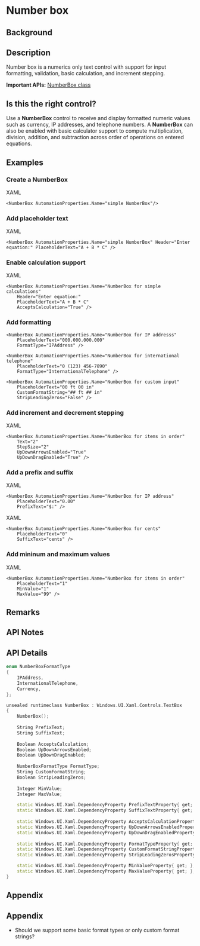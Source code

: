 # Number box

<!-- The purpose of this spec is to describe a new feature and
its APIs that make up a new feature in WinUI. -->

<!-- There are two audiences for the spec. The first are people
that want to evaluate and give feedback on the API, as part of
the submission process.  When it's complete
it will be incorporated into the public documentation at
docs.microsoft.com (http://docs.microsoft.com/uwp/toolkits/winui/).
Hopefully we'll be able to copy it mostly verbatim.
So the second audience is everyone that reads there to learn how
and why to use this API. -->

## Background
<!-- Use this section to provide background context for the new API(s) 
in this spec. -->

<!-- This section and the appendix are the only sections that likely
do not get copied to docs.microsoft.com; they're just an aid to reading this spec. -->

<!-- If you're modifying an existing API, included a link here to the
existing page(s) -->

<!-- For example, this section is a place to explain why you're adding this API rather than
modifying an existing API. -->

<!-- For example, this is a place to provide a brief explanation of some dependent
area, just explanation enough to understand this new API, rather than telling
the reader "go read 100 pages of background information posted at ...". -->


## Description
<!-- Use this section to provide a brief description of the feature.
For an example, see the introduction to the PasswordBox control 
(http://docs.microsoft.com/windows/uwp/design/controls-and-patterns/password-box). -->

Number box is a numerics only text control with support for input formatting, validation, basic calculation, and increment stepping.

**Important APIs:** [NumberBox class](https://docs.microsoft.com/en-us/uwp/api/microsoft.ui.xaml.controls.numberbox)

## Is this the right control? 

Use a **NumberBox** control to receive and display formatted numeric values such as currency, IP addresses, and telephone numbers. A **NumberBox** can also be enabled with basic calculator support to compute multiplication, division, addition, and subtraction across order of operations on entered equations. 

## Examples
<!-- Use this section to explain the features of the API, showing
example code with each description. The general format is: 
  feature explanation,
  example code
  feature explanation,
  example code
  etc.-->
  
<!-- Code samples should be in C# and/or C++/WinRT -->

<!-- As an example of this section, see the Examples section for the PasswordBox control 
(https://docs.microsoft.com/windows/uwp/design/controls-and-patterns/password-box#examples). -->

### Create a NumberBox

XAML
```XAML
<NumberBox AutomationProperties.Name="simple NumberBox"/>
```

### Add placeholder text

XAML
```XAML
<NumberBox AutomationProperties.Name="simple NumberBox" Header="Enter equation:" PlaceholderText="A + B * C" />
```

### Enable calculation support

XAML
```XAML
<NumberBox AutomationProperties.Name="NumberBox for simple calculations" 
    Header="Enter equation:" 
    PlaceholderText="A + B * C" 
    AcceptsCalculation="True" />
```

### Add formatting

```XAML
<NumberBox AutomationProperties.Name="NumberBox for IP addresss" 
    PlaceholderText="000.000.000.000"
    FormatType="IPAddress" />
```

```XAML
<NumberBox AutomationProperties.Name="NumberBox for international telephone" 
    PlaceholderText="0 (123) 456-7890"
    FormatType="InternationalTelephone" />
```

```XAML
<NumberBox AutomationProperties.Name="NumberBox for custom input" 
    PlaceholderText="00 ft 00 in"
    CustomFormatString="## ft ## in"
    StripLeadingZeros="False" />
```

### Add increment and decrement stepping

XAML
```XAML
<NumberBox AutomationProperties.Name="NumberBox for items in order" 
    Text="2"
    StepSize="2"
    UpDownArrowsEnabled="True"
    UpDownDragEnabled="True" />
```

### Add a prefix and suffix 

XAML
```XAML
<NumberBox AutomationProperties.Name="NumberBox for IP address" 
    PlaceholderText="0.00" 
    PrefixText="$:" />
```

XAML
```XAML
<NumberBox AutomationProperties.Name="NumberBox for cents" 
    PlaceholderText="0" 
    SuffixText="cents" />
```

### Add mininum and maximum values

XAML
```XAML
<NumberBox AutomationProperties.Name="NumberBox for items in order" 
    PlaceholderText="1" 
    MinValue="1"
    MaxValue="99" />
```

## Remarks
<!-- Explanation and guidance that doesn't fit into the Examples section. -->

<!-- APIs should only throw exceptions in exceptional conditions; basically,
only when there's a bug in the caller, such as argument exception.  But if for some
reason it's necessary for a caller to catch an exception from an API, call that
out with an explanation either here or in the Examples -->

## API Notes
<!-- Option 1: Give a one or two line description of each API (type
and member), or at least the ones that aren't obvious
from their name.  These descriptions are what show up
in IntelliSense. For properties, specify the default value of the property if it
isn't the type's default (for example an int-typed property that doesn't default to zero.) -->

<!-- Option 2: Put these descriptions in the below API Details section,
with a "///" comment above the member or type. -->

## API Details
<!-- The exact API, in MIDL3 format (https://docs.microsoft.com/en-us/uwp/midl-3/) -->

```c++ 
enum NumberBoxFormatType
{
    IPAddress,
    InternationalTelephone,
    Currency,
};

unsealed runtimeclass NumberBox : Windows.UI.Xaml.Controls.TextBox
{
    NumberBox();
    
    String PrefixText;
    String SuffixText;
    
    Boolean AcceptsCalculation;
    Boolean UpDownArrowsEnabled;
    Boolean UpDownDragEnabled;
  
    NumberBoxFormatType FormatType;
    String CustomFormatString;
    Boolean StripLeadingZeros;
   
    Integer MinValue;
    Integer MaxValue;

    static Windows.UI.Xaml.DependencyProperty PrefixTextProperty{ get; };
    static Windows.UI.Xaml.DependencyProperty SuffixTextProperty{ get; };
    
    static Windows.UI.Xaml.DependencyProperty AcceptsCalculationProperty{ get; };
    static Windows.UI.Xaml.DependencyProperty UpDownArrowsEnabledProperty{ get; };
    static Windows.UI.Xaml.DependencyProperty UpDownDragEnabledProperty{ get; };
    
    static Windows.UI.Xaml.DependencyProperty FormatTypeProperty{ get; };
    static Windows.UI.Xaml.DependencyProperty CustomFormatStringProperty{ get; };
    static Windows.UI.Xaml.DependencyProperty StripLeadingZerosProperty{ get; };

    static Windows.UI.Xaml.DependencyProperty MinValueProperty{ get; };
    static Windows.UI.Xaml.DependencyProperty MaxValueProperty{ get; };
}
```

## Appendix
<!-- Anything else that you want to write down for posterity, but 
that isn't necessary to understand the purpose and usage of the API.
For example, implementation details. -->

## Appendix

* Should we support some basic format types or only custom format strings? 

